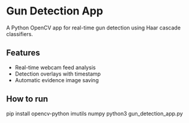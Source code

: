 # Gun Detection App

A Python OpenCV app for real-time gun detection using Haar cascade classifiers.

## Features
- Real-time webcam feed analysis
- Detection overlays with timestamp
- Automatic evidence image saving

## How to run
pip install opencv-python imutils numpy
python3 gun_detection_app.py
